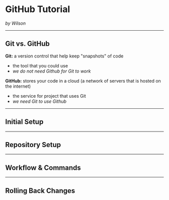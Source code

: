 # GitHub Tutorial

_by Wilson_

---
## Git vs. GitHub
**Git:** a version control that help keep "snapshots" of code
* the tool that you could use
* *we do not need Github for Git to work*  

**GitHub:** stores your code in a cloud (a network of servers that is hosted on the internet)
* the service for project that uses Git
* *we need Git to use Github*


---
## Initial Setup



---
## Repository Setup



---
## Workflow & Commands



---
## Rolling Back Changes